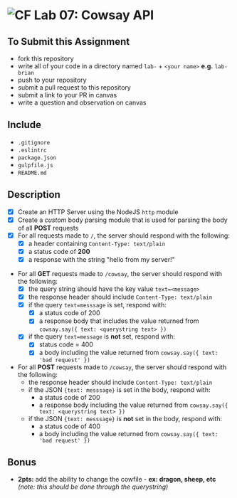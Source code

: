 ![CF](https://camo.githubusercontent.com/70edab54bba80edb7493cad3135e9606781cbb6b/687474703a2f2f692e696d6775722e636f6d2f377635415363382e706e67) Lab 07: Cowsay API
===

## To Submit this Assignment
  * fork this repository
  * write all of your code in a directory named `lab-` + `<your name>` **e.g.** `lab-brian`
  * push to your repository
  * submit a pull request to this repository
  * submit a link to your PR in canvas
  * write a question and observation on canvas

## Include
  * `.gitignore`
  * `.eslintrc`
  * `package.json`
  * `gulpfile.js`
  * `README.md`

## Description
* [x] Create an HTTP Server using the NodeJS `http` module
* [x] Create a *custom* body parsing module that is used for parsing the body of all **POST** requests
* [x] For all requests made to `/`, the server should respond with the following:
  * [x] a header containing `Content-Type: text/plain`
  * [x] a status code of **200**
  * [x] a response with the string "hello from my server!"
* For all **GET** requests made to `/cowsay`, the server should respond with the following:
  * [x] the query string should have the key value `text=<message>`
  * [x] the response header should include `Content-Type: text/plain`
  * [x] if the query `text=messsage` is set, respond with:
    * [x] a status code of 200
    * [x] a response body that includes the value returned from `cowsay.say({ text: <querystring text> })`
  * [x] if the query `text=message` is **not** set, respond with:
    * [x] status code = 400
    * [x] a body including the value returned from `cowsay.say({ text: 'bad request' })`
* For all **POST** requests made to `/cowsay`, the server should respond with the following:
  * the response header should include `Content-Type: text/plain`
  * if the JSON `{text: messsage}` is set in the body, respond with:
    * a status code of 200
    * a response body including the value returned from `cowsay.say({ text: <querystring text> })`
  * if the JSON `{text: messsage}` is **not** set in the body, respond with:
      * a status code of 400
      * a body including the value returned from `cowsay.say({ text: 'bad request' })`

## Bonus
* **2pts:** add the ability to change the cowfile - **ex: dragon, sheep, etc** _(note: this should be done through the querystring)_
